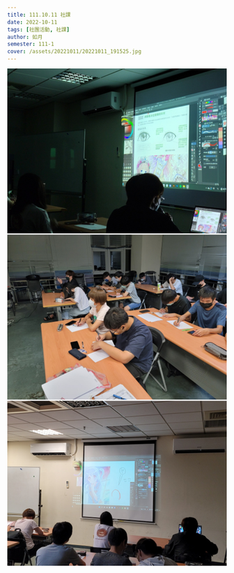 ```yaml
---
title: 111.10.11 社課
date: 2022-10-11
tags: [社團活動, 社課]
author: 如月
semester: 111-1
cover: /assets/20221011/20221011_191525.jpg
---
```


![](/assets/20221011/20221011_191525.jpg) ![](/assets/20221011/20221011_200609.jpg)
![](/assets/20221011/20221011_202259.jpg)
